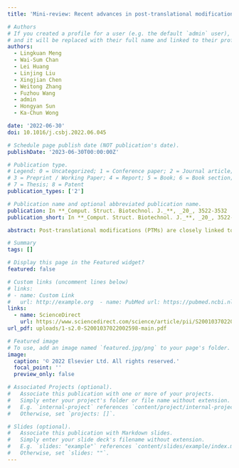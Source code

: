 ```yaml
---
title: 'Mini-review: Recent advances in post-translational modification site prediction based on deep learning'

# Authors
# If you created a profile for a user (e.g. the default `admin` user), write the username (folder name) here
# and it will be replaced with their full name and linked to their profile.
authors:
  - Lingkuan Meng
  - Wai-Sum Chan
  - Lei Huang
  - Linjing Liu
  - Xingjian Chen
  - Weitong Zhang
  - Fuzhou Wang
  - admin
  - Hongyan Sun
  - Ka-Chun Wong

date: '2022-06-30'
doi: 10.1016/j.csbj.2022.06.045

# Schedule page publish date (NOT publication's date).
publishDate: '2023-06-30T00:00:00Z'

# Publication type.
# Legend: 0 = Uncategorized; 1 = Conference paper; 2 = Journal article;
# 3 = Preprint / Working Paper; 4 = Report; 5 = Book; 6 = Book section;
# 7 = Thesis; 8 = Patent
publication_types: ['2']

# Publication name and optional abbreviated publication name.
publication: In **_Comput. Struct. Biotechnol. J._**, _20_, 3522‑3532
publication_short: In **_Comput. Struct. Biotechnol. J._**, _20_, 3522‑3532

abstract: Post-translational modifications (PTMs) are closely linked to numerous diseases, playing a significant role in regulating protein structures, activities, and functions. Therefore, the identification of PTMs is crucial for understanding the mechanisms of cell biology and diseases therapy. Compared to traditional machine learning methods, the deep learning approaches for PTM prediction provide accurate and rapid screening, guiding the downstream wet experiments to leverage the screened information for focused studies. In this paper, we reviewed the recent works in deep learning to identify phosphorylation, acetylation, ubiquitination, and other PTM types. In addition, we summarized PTM databases and discussed future directions with critical insights.

# Summary
tags: []

# Display this page in the Featured widget?
featured: false

# Custom links (uncomment lines below)
# links:
# - name: Custom Link
#   url: http://example.org  - name: PubMed url: https://pubmed.ncbi.nlm.nih.gov/36410110
links:
  - name: ScienceDirect
    url: https://www.sciencedirect.com/science/article/pii/S2001037022002598
url_pdf: uploads/1-s2.0-S2001037022002598-main.pdf

# Featured image
# To use, add an image named `featured.jpg/png` to your page's folder.
image:
  caption: '© 2022 Elsevier Ltd. All rights reserved.'
  focal_point: ''
  preview_only: false

# Associated Projects (optional).
#   Associate this publication with one or more of your projects.
#   Simply enter your project's folder or file name without extension.
#   E.g. `internal-project` references `content/project/internal-project/index.md`.
#   Otherwise, set `projects: []`.

# Slides (optional).
#   Associate this publication with Markdown slides.
#   Simply enter your slide deck's filename without extension.
#   E.g. `slides: "example"` references `content/slides/example/index.md`.
#   Otherwise, set `slides: ""`.
---
```



